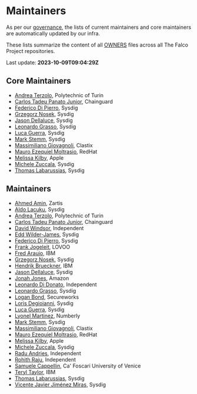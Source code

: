 # Maintainers

As per our [governance](./GOVERNANCE.md), the lists of current maintainers and core maintainers are automatically updated by our infra.

These lists summarize the content of all [OWNERS](./GOVERNANCE.md#repository-ownership) files across all The Falco Project repositories.

Last update: **<!-- LATEST-UPDATE -->2023-10-09T09:04:29Z<!-- /LATEST-UPDATE -->**

## Core Maintainers

<!-- MAINTAINERS-CORE-LIST -->
- [Andrea Terzolo](https://github.com/andreagit97), Polytechnic of Turin
- [Carlos Tadeu Panato Junior](https://github.com/cpanato), Chainguard
- [Federico Di Pierro](https://github.com/fededp), Sysdig
- [Grzegorz Nosek](https://github.com/gnosek), Sysdig
- [Jason Dellaluce](https://github.com/jasondellaluce), Sysdig
- [Leonardo Grasso](https://github.com/leogr), Sysdig
- [Luca Guerra](https://github.com/lucaguerra), Sysdig
- [Mark Stemm](https://github.com/mstemm), Sysdig
- [Massimiliano Giovagnoli](https://github.com/maxgio92), Clastix
- [Mauro Ezequiel Moltrasio](https://github.com/molter73), RedHat
- [Melissa Kilby](https://github.com/incertum), Apple
- [Michele Zuccala](https://github.com/zuc), Sysdig
- [Thomas Labarussias](https://github.com/issif), Sysdig
<!-- /MAINTAINERS-CORE-LIST -->

## Maintainers

<!-- MAINTAINERS-LIST -->
- [Ahmed Amin](https://github.com/ahmedameenaim), Zartis
- [Aldo Lacuku](https://github.com/alacuku), Sysdig
- [Andrea Terzolo](https://github.com/andreagit97), Polytechnic of Turin
- [Carlos Tadeu Panato Junior](https://github.com/cpanato), Chainguard
- [David Windsor](https://github.com/dwindsor), Independent
- [Edd Wilder-James](https://github.com/ewilderj), Sysdig
- [Federico Di Pierro](https://github.com/fededp), Sysdig
- [Frank Jogeleit](https://github.com/fjogeleit), LOVOO
- [Fred Araujo](https://github.com/araujof), IBM
- [Grzegorz Nosek](https://github.com/gnosek), Sysdig
- [Hendrik Brueckner](https://github.com/hbrueckner), IBM
- [Jason Dellaluce](https://github.com/jasondellaluce), Sysdig
- [Jonah Jones](https://github.com/jonahjon), Amazon
- [Leonardo Di Donato](https://github.com/leodido), Independent
- [Leonardo Grasso](https://github.com/leogr), Sysdig
- [Logan Bond](https://github.com/exoner4ted), Secureworks
- [Loris Degioianni](https://github.com/ldegio), Sysdig
- [Luca Guerra](https://github.com/lucaguerra), Sysdig
- [Lyonel Martinez](https://github.com/lowaiz), Numberly
- [Mark Stemm](https://github.com/mstemm), Sysdig
- [Massimiliano Giovagnoli](https://github.com/maxgio92), Clastix
- [Mauro Ezequiel Moltrasio](https://github.com/molter73), RedHat
- [Melissa Kilby](https://github.com/incertum), Apple
- [Michele Zuccala](https://github.com/zuc), Sysdig
- [Radu Andries](https://github.com/admiral0), Independent
- [Rohith Raju](https://github.com/rohith-raju), Independent
- [Samuele Cappellin](https://github.com/cappellinsamuele), Ca' Foscari University of Venice
- [Teryl Taylor](https://github.com/terylt), IBM
- [Thomas Labarussias](https://github.com/issif), Sysdig
- [Vicente Javier Jiménez Miras](https://github.com/vjjmiras), Sysdig
<!-- /MAINTAINERS-LIST -->
